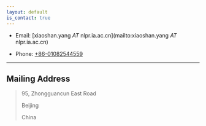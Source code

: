 ```yaml
---
layout: default
is_contact: true
---
```


* Email: [xiaoshan.yang *AT* nlpr.ia.ac.cn](mailto:xiaoshan.yang *AT* nlpr.ia.ac.cn)

* Phone: [+86-01082544559](tel:+86-01082544559)

---

## Mailing Address

> 95, Zhongguancun East Road
> 
> Beijing
>
> China


